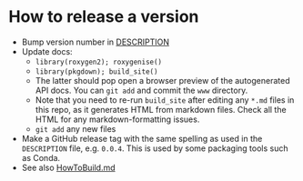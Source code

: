 # How to release a version

* Bump version number in [DESCRIPTION](./DESCRIPTION)
* Update docs:
    * `library(roxygen2); roxygenise()`
    * `library(pkgdown); build_site()`
    * The latter should pop open a browser preview of the autogenerated API docs. You can `git add` and commit the `www` directory.
    * Note that you need to re-run `build_site` after editing any `*.md` files in this repo, as it generates HTML from markdown files. Check all the HTML for any markdown-formatting issues.
    * `git add` any new files
* Make a GitHub release tag with the same spelling as used in the `DESCRIPTION` file, e.g. `0.0.4`. This is used by some packaging tools such as Conda.
* See also [HowToBuild.md](./HowToBuild.md)
